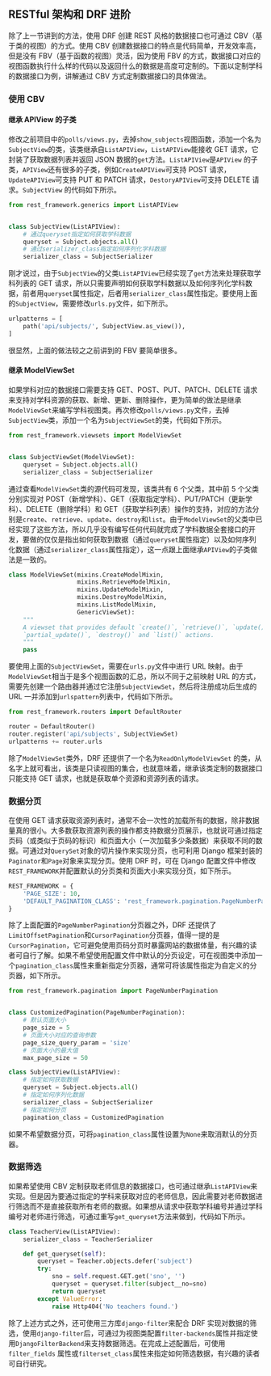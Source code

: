 ## RESTful 架构和 DRF 进阶

除了上一节讲到的方法，使用 DRF 创建 REST 风格的数据接口也可通过 CBV（基于类的视图）的方式。使用 CBV 创建数据接口的特点是代码简单，开发效率高，但是没有 FBV（基于函数的视图）灵活，因为使用 FBV 的方式，数据接口对应的视图函数执行什么样的代码以及返回什么的数据是高度可定制的。下面以定制学科的数据接口为例，讲解通过 CBV 方式定制数据接口的具体做法。

### 使用 CBV

#### 继承 APIView 的子类

修改之前项目中的`polls/views.py`，去掉`show_subjects`视图函数，添加一个名为`SubjectView`的类，该类继承自`ListAPIView`，`ListAPIView`能接收 GET 请求，它封装了获取数据列表并返回 JSON 数据的`get`方法。`ListAPIView`是`APIView` 的子类，`APIView`还有很多的子类，例如`CreateAPIView`可支持 POST 请求，`UpdateAPIView`可支持 PUT 和 PATCH 请求，`DestoryAPIView`可支持 DELETE 请求。`SubjectView` 的代码如下所示。

```py
from rest_framework.generics import ListAPIView


class SubjectView(ListAPIView):
    # 通过queryset指定如何获取学科数据
    queryset = Subject.objects.all()
    # 通过serializer_class指定如何序列化学科数据
    serializer_class = SubjectSerializer
```

刚才说过，由于`SubjectView`的父类`ListAPIView`已经实现了`get`方法来处理获取学科列表的 GET 请求，所以只需要声明如何获取学科数据以及如何序列化学科数据，前者用`queryset`属性指定，后者用`serializer_class`属性指定。要使用上面的`SubjectView`，需要修改`urls.py`文件，如下所示。

```py
urlpatterns = [
    path('api/subjects/', SubjectView.as_view()),
]
```

很显然，上面的做法较之之前讲到的 FBV 要简单很多。

#### 继承 ModelViewSet

如果学科对应的数据接口需要支持 GET、POST、PUT、PATCH、DELETE 请求来支持对学科资源的获取、新增、更新、删除操作，更为简单的做法是继承`ModelViewSet`来编写学科视图类。再次修改`polls/views.py`文件，去掉`SubjectView`类，添加一个名为`SubjectViewSet`的类，代码如下所示。

```py
from rest_framework.viewsets import ModelViewSet


class SubjectViewSet(ModelViewSet):
    queryset = Subject.objects.all()
    serializer_class = SubjectSerializer
```

通过查看`ModelViewSet`类的源代码可发现，该类共有 6 个父类，其中前 5 个父类分别实现对 POST（新增学科）、GET（获取指定学科）、PUT/PATCH（更新学科）、DELETE（删除学科）和 GET（获取学科列表）操作的支持，对应的方法分别是`create`、`retrieve`、`update`、`destroy`和`list`。由于`ModelViewSet`的父类中已经实现了这些方法，所以几乎没有编写任何代码就完成了学科数据全套接口的开发，要做的仅仅是指出如何获取到数据（通过`queryset`属性指定）以及如何序列化数据（通过`serializer_class`属性指定），这一点跟上面继承`APIView`的子类做法是一致的。

```py
class ModelViewSet(mixins.CreateModelMixin,
                   mixins.RetrieveModelMixin,
                   mixins.UpdateModelMixin,
                   mixins.DestroyModelMixin,
                   mixins.ListModelMixin,
                   GenericViewSet):
    """
    A viewset that provides default `create()`, `retrieve()`, `update()`,
    `partial_update()`, `destroy()` and `list()` actions.
    """
    pass
```

要使用上面的`SubjectViewSet`，需要在`urls.py`文件中进行 URL 映射。由于`ModelViewSet`相当于是多个视图函数的汇总，所以不同于之前映射 URL 的方式，需要先创建一个路由器并通过它注册`SubjectViewSet`，然后将注册成功后生成的 URL 一并添加到`urlspattern`列表中，代码如下所示。

```py
from rest_framework.routers import DefaultRouter

router = DefaultRouter()
router.register('api/subjects', SubjectViewSet)
urlpatterns += router.urls
```

除了`ModelViewSet`类外，DRF 还提供了一个名为`ReadOnlyModelViewSet` 的类，从名字上就可看出，该类是只读视图的集合，也就意味着，继承该类定制的数据接口只能支持 GET 请求，也就是获取单个资源和资源列表的请求。

### 数据分页

在使用 GET 请求获取资源列表时，通常不会一次性的加载所有的数据，除非数据量真的很小。大多数获取资源列表的操作都支持数据分页展示，也就说可通过指定页码（或类似于页码的标识）和页面大小（一次加载多少条数据）来获取不同的数据。可通过对`QuerySet`对象的切片操作来实现分页，也可利用 Django 框架封装的`Paginator`和`Page`对象来实现分页。使用 DRF 时，可在 Django 配置文件中修改`REST_FRAMEWORK`并配置默认的分页类和页面大小来实现分页，如下所示。

```py
REST_FRAMEWORK = {
    'PAGE_SIZE': 10,
    'DEFAULT_PAGINATION_CLASS': 'rest_framework.pagination.PageNumberPagination'
}
```

除了上面配置的`PageNumberPagination`分页器之外，DRF 还提供了`LimitOffsetPagination`和`CursorPagination`分页器，值得一提的是`CursorPagination`，它可避免使用页码分页时暴露网站的数据体量，有兴趣的读者可自行了解。如果不希望使用配置文件中默认的分页设定，可在视图类中添加一个`pagination_class`属性来重新指定分页器，通常可将该属性指定为自定义的分页器，如下所示。

```py
from rest_framework.pagination import PageNumberPagination


class CustomizedPagination(PageNumberPagination):
    # 默认页面大小
    page_size = 5
    # 页面大小对应的查询参数
    page_size_query_param = 'size'
    # 页面大小的最大值
    max_page_size = 50
```

```py
class SubjectView(ListAPIView):
    # 指定如何获取数据
    queryset = Subject.objects.all()
    # 指定如何序列化数据
    serializer_class = SubjectSerializer
    # 指定如何分页
    pagination_class = CustomizedPagination
```

如果不希望数据分页，可将`pagination_class`属性设置为`None`来取消默认的分页器。

### 数据筛选

如果希望使用 CBV 定制获取老师信息的数据接口，也可通过继承`ListAPIView`来实现。但是因为要通过指定的学科来获取对应的老师信息，因此需要对老师数据进行筛选而不是直接获取所有老师的数据。如果想从请求中获取学科编号并通过学科编号对老师进行筛选，可通过重写`get_queryset`方法来做到，代码如下所示。

```py
class TeacherView(ListAPIView):
    serializer_class = TeacherSerializer

    def get_queryset(self):
        queryset = Teacher.objects.defer('subject')
        try:
            sno = self.request.GET.get('sno', '')
            queryset = queryset.filter(subject__no=sno)
            return queryset
        except ValueError:
            raise Http404('No teachers found.')
```

除了上述方式之外，还可使用三方库`django-filter`来配合 DRF 实现对数据的筛选，使用`django-filter`后，可通过为视图类配置`filter-backends`属性并指定使用`DjangoFilterBackend`来支持数据筛选。在完成上述配置后，可使用`filter_fields` 属性或`filterset_class`属性来指定如何筛选数据，有兴趣的读者可自行研究。
